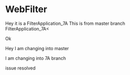 # WebFilter

Hey it is a FilterApplication_7A
This is from master branch
FilterApplication_7A<

Ok

Hey I am changing into master 


I am changing into 7A branch

issue resolved
